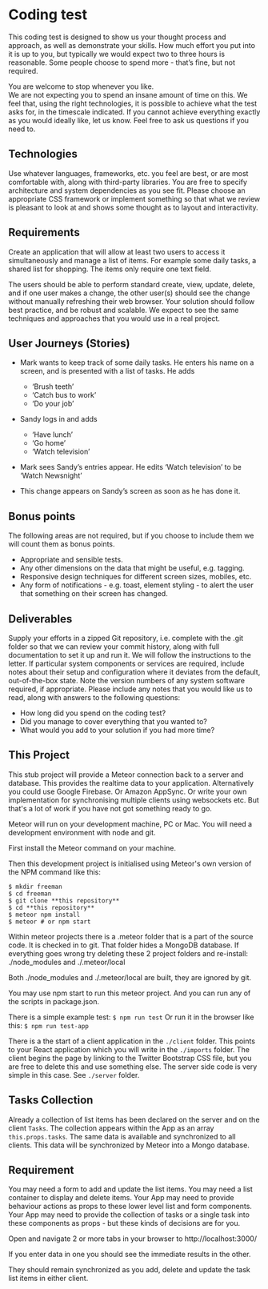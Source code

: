 # Coding test
This coding test is designed to show us your thought process and approach, as well as demonstrate your skills. How much effort you put into it is up to you, but typically we would expect two to three hours is reasonable. Some people choose to spend more - that’s fine, but not required.  

You are welcome to stop whenever you like.  
We are not expecting you to spend an insane amount of time on this. We feel that, using the right technologies, it is possible to achieve what the test asks for, in the timescale indicated. If you cannot achieve everything exactly as you would ideally like, let us know. Feel free to ask us questions if you need to.

## Technologies
Use whatever languages, frameworks, etc. you feel are best, or are most comfortable with, along with third-party libraries. You are free to specify architecture and system dependencies as you see fit. Please choose an appropriate CSS framework or implement something so that what we review is pleasant to look at and shows some thought as to layout and interactivity.

## Requirements
Create an application that will allow at least two users to access it simultaneously and manage a list of items. For example some daily tasks, a shared list for shopping. The items only require one text field.  

The users should be able to perform standard create, view, update, delete, and if one user makes a change, the other user(s) should see the change without manually refreshing their web browser. Your solution should follow best practice, and be robust and scalable. We expect to see the same techniques and approaches that you would use in a real project.

## User Journeys (Stories)
* Mark wants to keep track of some daily tasks. He enters his name on a screen,
and is presented with a list of tasks. He adds
    * ‘Brush teeth’
    * ‘Catch bus to work’ 
    * ‘Do your job’

* Sandy logs in and adds
    * ‘Have lunch’
    * ‘Go home’
    * ‘Watch television’

* Mark sees Sandy’s entries appear. He edits ‘Watch television’ to be ‘Watch Newsnight’
* This change appears on Sandy’s screen as soon as he has done it.

## Bonus points
The following areas are not required, but if you choose to include them we will count them as bonus points.
* Appropriate and sensible tests.
* Any other dimensions on the data that might be useful, e.g. tagging.
* Responsive design techniques for different screen sizes, mobiles, etc.
* Any form of notifications - e.g. toast, element styling - to alert the user that
something on their screen has changed.

## Deliverables
Supply your efforts in a zipped Git repository, i.e. complete with the .git folder so that we can review your commit history, along with full documentation to set it up and run it. We will follow the instructions to the letter. If particular system components or services are required, include notes about their setup and configuration where it deviates from the default, out-of-the-box state. Note the version numbers of any system software required, if appropriate.
Please include any notes that you would like us to read, along with answers to the following questions:
* How long did you spend on the coding test?
* Did you manage to cover everything that you wanted to?
* What would you add to your solution if you had more time?

## This Project
This stub project will provide a Meteor connection back to a server and database. This provides the realtime data to your application. Alternatively you could use Google Firebase. Or Amazon AppSync. Or write your own implementation for synchronising multiple clients using websockets etc. But that's a lot of work if you have not got something ready to go. 

Meteor will run on your development machine, PC or Mac. You will need a development environment with node and git. 

First install the Meteor command on your machine. 

Then this development project is initialised using Meteor's own version of the NPM command like this:
```
$ mkdir freeman  
$ cd freeman  
$ git clone **this repository**  
$ cd **this repository**  
$ meteor npm install  
$ meteor # or npm start
```

Within meteor projects there is a .meteor folder that is a part of the source code. It is checked in to git. That folder hides a MongoDB database. If everything goes wrong try deleting these 2 project folders and re-install: ./node_modules and ./.meteor/local 

Both ./node_modules and ./.meteor/local are built, they are ignored by git.

You may use npm start to run this meteor project. And you can run any of the scripts in package.json. 

There is a simple example test: `$ npm run test` Or run it in the browser like this: `$ npm run test-app` 

There is a the start of a client application in the `./client` folder. This points to your React application which you will write in the `./imports` folder. The client begins the page by linking to the Twitter Bootstrap CSS file, but you are free to delete this and use something else. The server side code is very simple in this case. See `./server` folder. 

## Tasks Collection
Already a collection of list items has been declared on the server and on the client `Tasks`. The collection appears within the App as an array `this.props.tasks`. The same data is available and synchronized to all clients. This data will be synchronized by Meteor into a Mongo database.

## Requirement
You may need a form to add and update the list items. You may need a list container to display and delete items. Your App may need to provide behaviour actions as props to these lower level list and form components. Your App may need to provide the collection of tasks or a single task into these components as props - but these kinds of decisions are for you.

Open and navigate 2 or more tabs in your browser to http://localhost:3000/

If you enter data in one you should see the immediate results in the other.

They should remain synchronized as you add, delete and update the task list items in either client.

